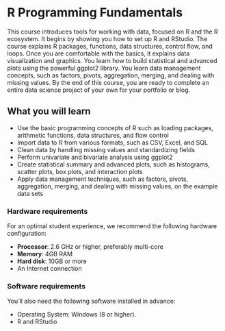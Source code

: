 

# R Programming Fundamentals
This course introduces tools for working with data, focused on R and the R ecosystem. It begins by showing you how to set up R and RStudio. The course explains R packages, functions, data structures, control flow, and loops. Once you are comfortable with the basics, it explains data visualization and graphics. You learn how to build statistical and advanced plots using the powerful ggplot2 library. You learn data management concepts, such as factors, pivots, aggregation, merging, and dealing with missing values. By the end of this course, you are ready to complete an entire data science project of your own for your portfolio or blog.


## What you will learn
* Use the basic programming concepts of R such as loading packages, arithmetic functions, data structures, and flow control
* Import data to R from various formats, such as CSV, Excel, and SQL
* Clean data by handling missing values and standardizing fields
* Perform univariate and bivariate analysis using ggplot2
* Create statistical summary and advanced plots, such as histograms, scatter plots, box plots, and interaction plots
* Apply data management techniques, such as factors, pivots, aggregation, merging, and dealing with missing values, on the example data sets


### Hardware requirements
For an optimal student experience, we recommend the following hardware configuration:
* **Processor**: 2.6 GHz or higher, preferably multi-core
* **Memory**: 4GB RAM
* **Hard disk**: 10GB or more
* An Internet connection



### Software requirements
You’ll also need the following software installed in advance:
* Operating System: Windows (8 or higher).
* R and RStudio
